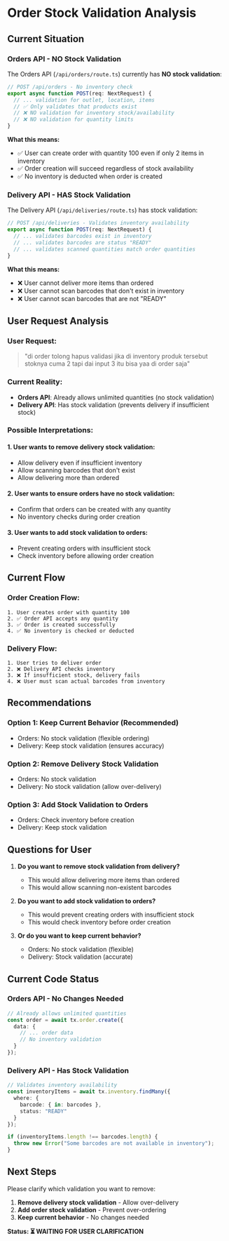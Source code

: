 # Order Stock Validation Analysis

## Current Situation

### **Orders API - NO Stock Validation**
The Orders API (`/api/orders/route.ts`) currently has **NO stock validation**:

```typescript
// POST /api/orders - No inventory check
export async function POST(req: NextRequest) {
  // ... validation for outlet, location, items
  // ✅ Only validates that products exist
  // ❌ NO validation for inventory stock/availability
  // ❌ NO validation for quantity limits
}
```

**What this means:**
- ✅ User can create order with quantity 100 even if only 2 items in inventory
- ✅ Order creation will succeed regardless of stock availability
- ✅ No inventory is deducted when order is created

### **Delivery API - HAS Stock Validation**
The Delivery API (`/api/deliveries/route.ts`) has stock validation:

```typescript
// POST /api/deliveries - Validates inventory availability
export async function POST(req: NextRequest) {
  // ... validates barcodes exist in inventory
  // ... validates barcodes are status "READY"
  // ... validates scanned quantities match order quantities
}
```

**What this means:**
- ❌ User cannot deliver more items than ordered
- ❌ User cannot scan barcodes that don't exist in inventory
- ❌ User cannot scan barcodes that are not "READY"

## User Request Analysis

### **User Request:**
> "di order tolong hapus validasi jika di inventory produk tersebut stoknya cuma 2 tapi dai input 3 itu bisa yaa di order saja"

### **Current Reality:**
- **Orders API**: Already allows unlimited quantities (no stock validation)
- **Delivery API**: Has stock validation (prevents delivery if insufficient stock)

### **Possible Interpretations:**

#### **1. User wants to remove delivery stock validation:**
- Allow delivery even if insufficient inventory
- Allow scanning barcodes that don't exist
- Allow delivering more than ordered

#### **2. User wants to ensure orders have no stock validation:**
- Confirm that orders can be created with any quantity
- No inventory checks during order creation

#### **3. User wants to add stock validation to orders:**
- Prevent creating orders with insufficient stock
- Check inventory before allowing order creation

## Current Flow

### **Order Creation Flow:**
```
1. User creates order with quantity 100
2. ✅ Order API accepts any quantity
3. ✅ Order is created successfully
4. ✅ No inventory is checked or deducted
```

### **Delivery Flow:**
```
1. User tries to deliver order
2. ❌ Delivery API checks inventory
3. ❌ If insufficient stock, delivery fails
4. ❌ User must scan actual barcodes from inventory
```

## Recommendations

### **Option 1: Keep Current Behavior (Recommended)**
- Orders: No stock validation (flexible ordering)
- Delivery: Keep stock validation (ensures accuracy)

### **Option 2: Remove Delivery Stock Validation**
- Orders: No stock validation
- Delivery: No stock validation (allow over-delivery)

### **Option 3: Add Stock Validation to Orders**
- Orders: Check inventory before creation
- Delivery: Keep stock validation

## Questions for User

1. **Do you want to remove stock validation from delivery?**
   - This would allow delivering more items than ordered
   - This would allow scanning non-existent barcodes

2. **Do you want to add stock validation to orders?**
   - This would prevent creating orders with insufficient stock
   - This would check inventory before order creation

3. **Or do you want to keep current behavior?**
   - Orders: No stock validation (flexible)
   - Delivery: Stock validation (accurate)

## Current Code Status

### **Orders API - No Changes Needed**
```typescript
// Already allows unlimited quantities
const order = await tx.order.create({
  data: {
    // ... order data
    // No inventory validation
  }
});
```

### **Delivery API - Has Stock Validation**
```typescript
// Validates inventory availability
const inventoryItems = await tx.inventory.findMany({
  where: {
    barcode: { in: barcodes },
    status: "READY"
  }
});

if (inventoryItems.length !== barcodes.length) {
  throw new Error("Some barcodes are not available in inventory");
}
```

## Next Steps

Please clarify which validation you want to remove:

1. **Remove delivery stock validation** - Allow over-delivery
2. **Add order stock validation** - Prevent over-ordering  
3. **Keep current behavior** - No changes needed

**Status: ⏳ WAITING FOR USER CLARIFICATION**

